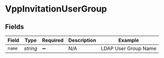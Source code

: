 # VppInvitationUserGroup


## Fields

| Field                | Type                 | Required             | Description          | Example              |
| -------------------- | -------------------- | -------------------- | -------------------- | -------------------- |
| `name`               | *string*             | :heavy_minus_sign:   | N/A                  | LDAP User Group Name |